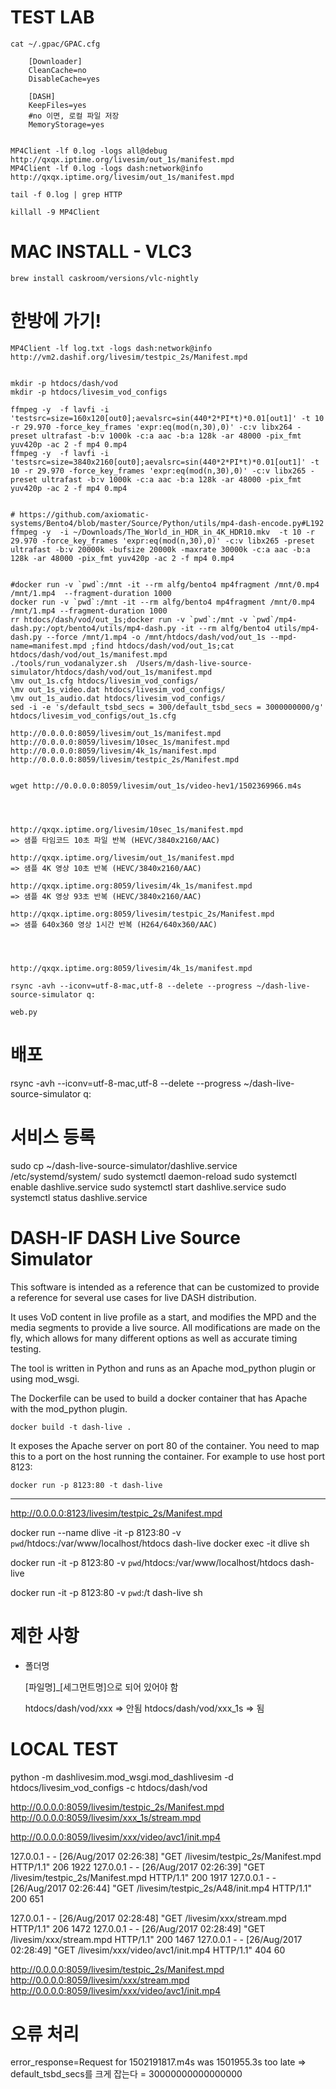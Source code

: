 # TEST LAB

    cat ~/.gpac/GPAC.cfg
    
        [Downloader]
        CleanCache=no
        DisableCache=yes
        
        [DASH]
        KeepFiles=yes
        #no 이면, 로컬 파일 저장
        MemoryStorage=yes   


    MP4Client -lf 0.log -logs all@debug http://qxqx.iptime.org/livesim/out_1s/manifest.mpd 
    MP4Client -lf 0.log -logs dash:network@info http://qxqx.iptime.org/livesim/out_1s/manifest.mpd
    
    tail -f 0.log | grep HTTP
    
    killall -9 MP4Client 

# MAC INSTALL - VLC3

    brew install caskroom/versions/vlc-nightly

# 한방에 가기!

    MP4Client -lf log.txt -logs dash:network@info http://vm2.dashif.org/livesim/testpic_2s/Manifest.mpd


    mkdir -p htdocs/dash/vod
    mkdir -p htdocs/livesim_vod_configs
    
    ffmpeg -y  -f lavfi -i 'testsrc=size=160x120[out0];aevalsrc=sin(440*2*PI*t)*0.01[out1]' -t 10 -r 29.970 -force_key_frames 'expr:eq(mod(n,30),0)' -c:v libx264 -preset ultrafast -b:v 1000k -c:a aac -b:a 128k -ar 48000 -pix_fmt yuv420p -ac 2 -f mp4 0.mp4
    ffmpeg -y  -f lavfi -i 'testsrc=size=3840x2160[out0];aevalsrc=sin(440*2*PI*t)*0.01[out1]' -t 10 -r 29.970 -force_key_frames 'expr:eq(mod(n,30),0)' -c:v libx265 -preset ultrafast -b:v 1000k -c:a aac -b:a 128k -ar 48000 -pix_fmt yuv420p -ac 2 -f mp4 0.mp4
    
    
    # https://github.com/axiomatic-systems/Bento4/blob/master/Source/Python/utils/mp4-dash-encode.py#L192
    ffmpeg -y  -i ~/Downloads/The_World_in_HDR_in_4K_HDR10.mkv  -t 10 -r 29.970 -force_key_frames 'expr:eq(mod(n,30),0)' -c:v libx265 -preset ultrafast -b:v 20000k -bufsize 20000k -maxrate 30000k -c:a aac -b:a 128k -ar 48000 -pix_fmt yuv420p -ac 2 -f mp4 0.mp4
    
    
    #docker run -v `pwd`:/mnt -it --rm alfg/bento4 mp4fragment /mnt/0.mp4 /mnt/1.mp4  --fragment-duration 1000
    docker run -v `pwd`:/mnt -it --rm alfg/bento4 mp4fragment /mnt/0.mp4 /mnt/1.mp4 --fragment-duration 1000
    rr htdocs/dash/vod/out_1s;docker run -v `pwd`:/mnt -v `pwd`/mp4-dash.py:/opt/bento4/utils/mp4-dash.py -it --rm alfg/bento4 utils/mp4-dash.py --force /mnt/1.mp4 -o /mnt/htdocs/dash/vod/out_1s --mpd-name=manifest.mpd ;find htdocs/dash/vod/out_1s;cat htdocs/dash/vod/out_1s/manifest.mpd
    ./tools/run_vodanalyzer.sh  /Users/m/dash-live-source-simulator/htdocs/dash/vod/out_1s/manifest.mpd 
    \mv out_1s.cfg htdocs/livesim_vod_configs/
    \mv out_1s_video.dat htdocs/livesim_vod_configs/
    \mv out_1s_audio.dat htdocs/livesim_vod_configs/
    sed -i -e 's/default_tsbd_secs = 300/default_tsbd_secs = 3000000000/g' htdocs/livesim_vod_configs/out_1s.cfg
    
    http://0.0.0.0:8059/livesim/out_1s/manifest.mpd
    http://0.0.0.0:8059/livesim/10sec_1s/manifest.mpd
    http://0.0.0.0:8059/livesim/4k_1s/manifest.mpd
    http://0.0.0.0:8059/livesim/testpic_2s/Manifest.mpd
    
    
    wget http://0.0.0.0:8059/livesim/out_1s/video-hev1/1502369966.m4s
    


    
    http://qxqx.iptime.org/livesim/10sec_1s/manifest.mpd
    => 샘플 타임코드 10초 파일 반복 (HEVC/3840x2160/AAC)

    http://qxqx.iptime.org/livesim/out_1s/manifest.mpd
    => 샘플 4K 영상 10초 반복 (HEVC/3840x2160/AAC)
    
    http://qxqx.iptime.org:8059/livesim/4k_1s/manifest.mpd
    => 샘플 4K 영상 93초 반복 (HEVC/3840x2160/AAC)
    
    http://qxqx.iptime.org:8059/livesim/testpic_2s/Manifest.mpd
    => 샘플 640x360 영상 1시간 반복 (H264/640x360/AAC)
    

    
    
    http://qxqx.iptime.org:8059/livesim/4k_1s/manifest.mpd

    rsync -avh --iconv=utf-8-mac,utf-8 --delete --progress ~/dash-live-source-simulator q:
    
    web.py


# 배포

rsync -avh --iconv=utf-8-mac,utf-8 --delete --progress ~/dash-live-source-simulator q:

# 서비스 등록

sudo cp ~/dash-live-source-simulator/dashlive.service /etc/systemd/system/
sudo systemctl daemon-reload
sudo systemctl enable dashlive.service
sudo systemctl start dashlive.service
sudo systemctl status dashlive.service

# DASH-IF DASH Live Source Simulator

This software is intended as a reference that can be customized to provide a reference
for several use cases for live DASH distribution.

It uses VoD content in live profile as a start, and modifies the MPD and the media
segments to provide a live source. All modifications are made on the fly, which allows
for many different options as well as accurate timing testing.

The tool is written in Python and runs as an Apache mod_python plugin or using mod_wsgi.

The Dockerfile can be used to build a docker container that has Apache with the mod_python
plugin.

    docker build -t dash-live .
    
It exposes the Apache server on port 80 of the container. You need to map this to a port
on the host running the container. For example to use host port 8123:

    docker run -p 8123:80 -t dash-live


-----------------------


http://0.0.0.0:8123/livesim/testpic_2s/Manifest.mpd

docker run --name dlive -it -p 8123:80 -v `pwd`/htdocs:/var/www/localhost/htdocs dash-live
docker exec -it dlive sh


docker run -it -p 8123:80 -v `pwd`/htdocs:/var/www/localhost/htdocs dash-live




docker run -it -p 8123:80 -v `pwd`:/t dash-live sh


# 제한 사항

- 폴더명

    [파일명]_[세그먼트명]으로 되어 있어야 함
    
    htdocs/dash/vod/xxx => 안됨
    htdocs/dash/vod/xxx_1s => 됨

# LOCAL TEST

python -m dashlivesim.mod_wsgi.mod_dashlivesim -d htdocs/livesim_vod_configs -c htdocs/dash/vod

http://0.0.0.0:8059/livesim/testpic_2s/Manifest.mpd
http://0.0.0.0:8059/livesim/xxx_1s/stream.mpd

http://0.0.0.0:8059/livesim/xxx/video/avc1/init.mp4


127.0.0.1 - - [26/Aug/2017 02:26:38] "GET /livesim/testpic_2s/Manifest.mpd HTTP/1.1" 206 1922
127.0.0.1 - - [26/Aug/2017 02:26:39] "GET /livesim/testpic_2s/Manifest.mpd HTTP/1.1" 200 1917
127.0.0.1 - - [26/Aug/2017 02:26:44] "GET /livesim/testpic_2s/A48/init.mp4 HTTP/1.1" 200 651

127.0.0.1 - - [26/Aug/2017 02:28:48] "GET /livesim/xxx/stream.mpd HTTP/1.1" 206 1472
127.0.0.1 - - [26/Aug/2017 02:28:49] "GET /livesim/xxx/stream.mpd HTTP/1.1" 200 1467
127.0.0.1 - - [26/Aug/2017 02:28:49] "GET /livesim/xxx/video/avc1/init.mp4 HTTP/1.1" 404 60


http://0.0.0.0:8059/livesim/testpic_2s/Manifest.mpd
http://0.0.0.0:8059/livesim/xxx/stream.mpd
http://0.0.0.0:8059/livesim/xxx/video/avc1/init.mp4

 
# 오류 처리

error_response=Request for 1502191817.m4s was 1501955.3s too late => default_tsbd_secs를 크게 잡는다 = 30000000000000000
